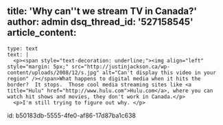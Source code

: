 title: 'Why can''t we stream TV in Canada?'
author: admin
dsq_thread_id: '527158545'
article_content:
  -
    type: text
    text: |
      <p><span style="text-decoration: underline;"><img align="left" style="margin: 5px;" src="http://justinjackson.ca/wp-content/uploads/2008/12/s.jpg" alt="Can't display this video in your region" /></span>What happens to digital media when it hits the border?  It stops.  Those cool media streaming sites like <a title="Hulu" href="http://www.hulu.com">Hulu.com</a>, where you can watch hit shows and movies, they don't work in Canada.</p>
      <p>I'm still trying to figure out why. </p>
      
id: b50183db-5555-4fe0-af86-17d87ba1c638
